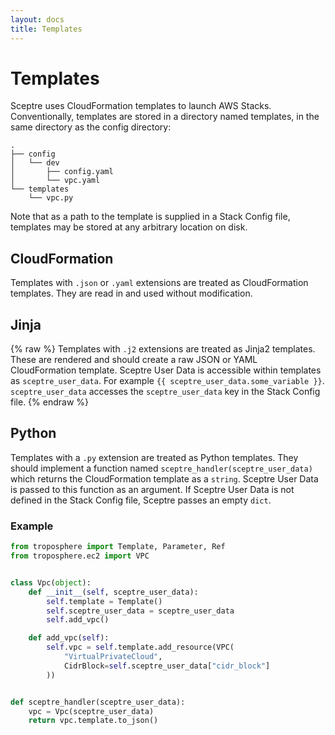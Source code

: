 ```yaml
---
layout: docs
title: Templates
---
```


# Templates

Sceptre uses CloudFormation templates to launch AWS Stacks. Conventionally, templates are stored in a directory named templates, in the same directory as the config directory:

```
.
├── config
│   └── dev
│       ├── config.yaml
│       └── vpc.yaml
└── templates
    └── vpc.py
```

Note that as a path to the template is supplied in a Stack Config file, templates may be stored at any arbitrary location on disk.


## CloudFormation

Templates with `.json` or `.yaml` extensions are treated as CloudFormation templates. They are read in and used without modification.


## Jinja
{% raw %}
Templates with `.j2` extensions are treated as Jinja2 templates. These are rendered and should create a raw JSON or YAML CloudFormation template. Sceptre User Data is accessible within templates as `sceptre_user_data`. For example `{{ sceptre_user_data.some_variable }}`. `sceptre_user_data` accesses the `sceptre_user_data` key in the Stack Config file.
{% endraw %}

## Python

Templates with a `.py` extension are treated as Python templates. They should implement a function named `sceptre_handler(sceptre_user_data)` which returns the CloudFormation template as a `string`. Sceptre User Data is passed to this function as an argument. If Sceptre User Data is not defined in the Stack Config file, Sceptre passes an empty `dict`.


### Example

```python
from troposphere import Template, Parameter, Ref
from troposphere.ec2 import VPC


class Vpc(object):
    def __init__(self, sceptre_user_data):
        self.template = Template()
        self.sceptre_user_data = sceptre_user_data
        self.add_vpc()

    def add_vpc(self):
        self.vpc = self.template.add_resource(VPC(
            "VirtualPrivateCloud",
            CidrBlock=self.sceptre_user_data["cidr_block"]
        ))


def sceptre_handler(sceptre_user_data):
    vpc = Vpc(sceptre_user_data)
    return vpc.template.to_json()
```
